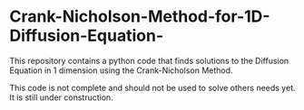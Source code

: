 # Crank-Nicholson-Method-for-1D-Diffusion-Equation-
This repository contains a python code that finds solutions to the Diffusion Equation in 1 dimension using the Crank-Nicholson Method.

This code is not complete and should not be used to solve others needs yet. It is still under construction.
